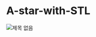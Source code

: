# A-star-with-STL
![제목 없음](https://user-images.githubusercontent.com/48580174/99964302-6c68f080-2dd6-11eb-9565-8ebc490de6da.png)
